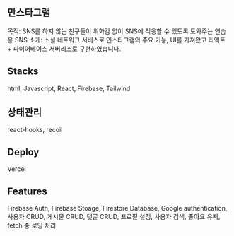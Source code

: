 ## 만스타그램
목적: SNS를 하지 않는 친구들이 위화감 없이 SNS에 적응할 수 있도록 도와주는 연습용 SNS
소개: 소셜 네트워크 서비스로 인스타그램의 주요 기능, UI를 가져왔고 리액트 + 파이어베이스 서버리스로 구현하였습니다.

## Stacks
html, Javascript, React, Firebase, Tailwind

## 상태관리
react-hooks, recoil

## Deploy
Vercel

## Features
Firebase Auth, Firebase Stoage, Firestore Database, Google authentication,
사용자 CRUD, 게시물 CRUD, 댓글 CRUD, 프로필 설정, 사용자 검색, 좋아요 유지,
fetch 중 로딩 처리